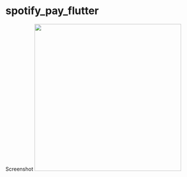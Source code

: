 # spotify_pay_flutter

Screenshot
<img src="https://www.11sf.site/static/media/spotify_flutter.6fa37f66.jpg" height="400px">


